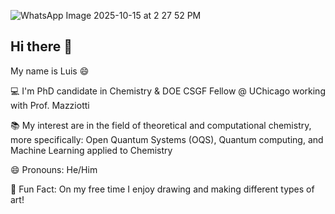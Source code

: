 ![WhatsApp Image 2025-10-15 at 2 27 52 PM](https://github.com/user-attachments/assets/008165e4-fb9b-4910-a056-16ee6c478be0)
## Hi there 👋

My name is Luis 😄

💻 I'm PhD candidate in Chemistry & DOE CSGF Fellow @ UChicago working with Prof. Mazziotti

📚 My interest are in the field of theoretical and computational chemistry, more specifically: Open Quantum Systems (OQS), Quantum computing, and Machine Learning applied to Chemistry

😄 Pronouns: He/Him

🎨 Fun Fact: On my free time I enjoy drawing and making different types of art!

<!--
**ldelgadogranados/ldelgadogranados** is a ✨ _special_ ✨ repository because its `README.md` (this file) appears on your GitHub profile.

Here are some ideas to get you started:

- 🔭 I’m currently working on ...
- 🌱 I’m currently learning ...
- 👯 I’m looking to collaborate on ...
- 🤔 I’m looking for help with ...
- 💬 Ask me about ...
- 📫 How to reach me: ...
- 😄 Pronouns: ...
- ⚡ Fun fact: ...
-->
